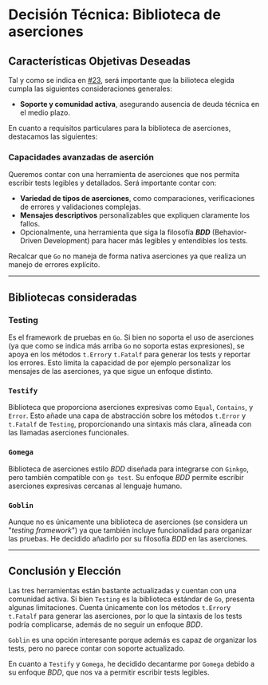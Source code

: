 # Decisión Técnica: Biblioteca de aserciones

## Características Objetivas Deseadas

Tal y como se indica en [#23](https://github.com/adiazcencillo/GranadaInfo/issues/23), será importante que la bilioteca elegida cumpla las siguientes consideraciones generales:

- **Soporte y comunidad activa**, asegurando ausencia de deuda técnica en el medio plazo.

En cuanto a requisitos particulares para la biblioteca de aserciones, destacamos las siguientes:

### **Capacidades avanzadas de aserción**
Queremos contar con una herramienta de aserciones que nos permita escribir tests legibles y detallados. Será importante contar con:
- **Variedad de tipos de aserciones**, como comparaciones, verificaciones de errores y validaciones complejas.
- **Mensajes descriptivos** personalizables que expliquen claramente los fallos.
- Opcionalmente, una herramienta que siga la filosofía **_BDD_** (Behavior-Driven Development) para hacer más legibles y entendibles los tests.

Recalcar que `Go` no maneja de forma nativa aserciones ya que realiza un manejo de errores explícito.

---

## Bibliotecas consideradas


### **Testing**
Es el framework de pruebas en `Go`. Si bien no soporta el uso de aserciones (ya que como se indica más arriba `Go` no soporta estas expresiones), se apoya en los métodos `t.Error`y `t.Fatalf` para generar los tests y reportar los errores. Esto limita la capacidad de por ejemplo personalizar los mensajes de las aserciones, ya que sigue un enfoque distinto.

### **`Testify`**
Biblioteca que proporciona aserciones expresivas como `Equal`, `Contains`, y `Error`. Esto añade una capa de abstracción sobre los métodos `t.Error` y `t.Fatalf` de `Testing`, proporcionando una sintaxis más clara, alineada con las llamadas aserciones funcionales. 

### **`Gomega`**
Biblioteca de aserciones estilo _BDD_ diseñada para integrarse con `Ginkgo`, pero también compatible con `go test`. Su enfoque _BDD_ permite escribir aserciones expresivas cercanas al lenguaje humano.

### **`Goblin`**
Aunque no es únicamente una biblioteca de aserciones (se considera un "_testing framework_") ya que también incluye funcionalidad para organizar las pruebas. He decidido añadirlo por su filosofía _BDD_ en las aserciones.

---

## Conclusión y Elección

Las tres herramientas están bastante actualizadas y cuentan con una comunidad activa. Si bien `Testing` es la biblioteca estándar de `Go`, presenta algunas limitaciones. Cuenta únicamente con los métodos `t.Error`y `t.Fatalf` para generar las aserciones, por lo que la sintaxis de los tests podría complicarse, además de no seguir un enfoque _BDD_.

`Goblin` es una opción interesante porque además es capaz de organizar los tests, pero no parece contar con soporte actualizado.

En cuanto a `Testify` y `Gomega`, he decidido decantarme por `Gomega` debido a su enfoque _BDD_, que nos va a permitir escribir tests legibles.




